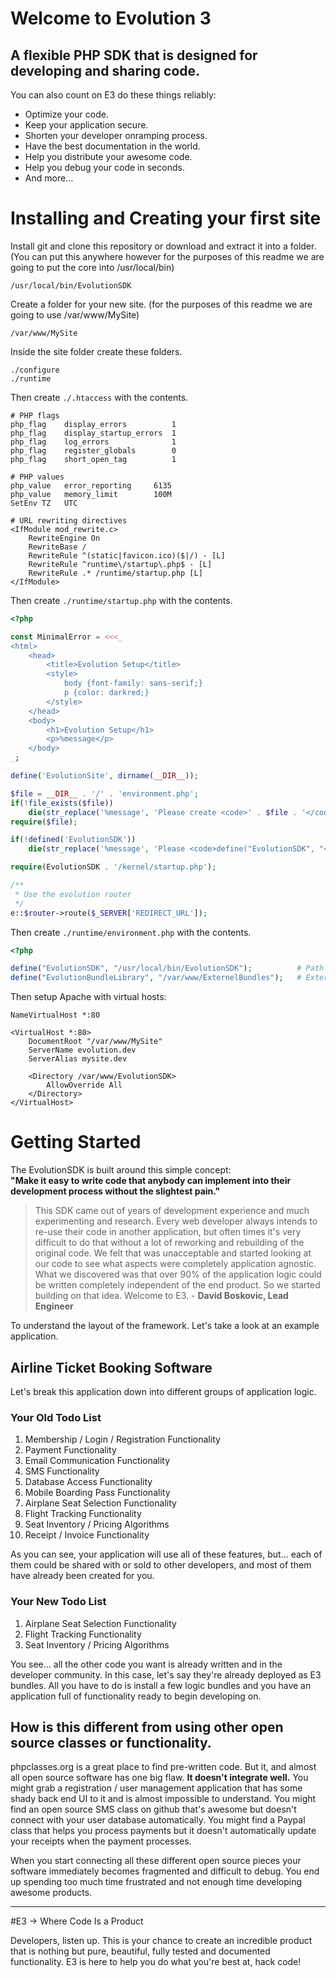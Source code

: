 Welcome to Evolution 3
===
## A flexible PHP SDK that is designed for developing and sharing code.

You can also count on E3 do these things reliably:

* Optimize your code.
* Keep your application secure.
* Shorten your developer onramping process.
* Have the best documentation in the world.
* Help you distribute your awesome code.
* Help you debug your code in seconds.
* And more...

# Installing and Creating your first site

Install git and clone this repository or download and extract it into a folder. (You can put this anywhere however for the purposes of this readme we are going to put the core into /usr/local/bin)

	/usr/local/bin/EvolutionSDK
	
Create a folder for your new site. (for the purposes of this readme we are going to use /var/www/MySite)

	/var/www/MySite

Inside the site folder create these folders.

	./configure
	./runtime

Then create `./.htaccess` with the contents.

	# PHP flags
	php_flag    display_errors          1
	php_flag    display_startup_errors  1
	php_flag    log_errors              1
	php_flag    register_globals        0
	php_flag    short_open_tag          1

	# PHP values
	php_value   error_reporting     6135
	php_value   memory_limit        100M
	SetEnv TZ   UTC

	# URL rewriting directives
	<IfModule mod_rewrite.c>
		RewriteEngine On
		RewriteBase /
		RewriteRule ^(static|favicon.ico)($|/) - [L]
		RewriteRule ^runtime\/startup\.php$ - [L]
		RewriteRule .* /runtime/startup.php [L]
	</IfModule>

Then create `./runtime/startup.php` with the contents.

```php
<?php

const MinimalError = <<<_
<html>
	<head>
		<title>Evolution Setup</title>
		<style>
			body {font-family: sans-serif;}
			p {color: darkred;}
		</style>
	</head>
	<body>
		<h1>Evolution Setup</h1>
		<p>%message</p>
	</body>
_;

define('EvolutionSite', dirname(__DIR__));

$file = __DIR__ . '/' . 'environment.php';
if(!file_exists($file))
	die(str_replace('%message', 'Please create <code>' . $file . '</code>', MinimalError));
require($file);

if(!defined('EvolutionSDK'))
	die(str_replace('%message', 'Please <code>define("EvolutionSDK", "<i>/path/to/EvolutionSDK</i>");</code> in <code>' . $file . '</code>', MinimalError));

require(EvolutionSDK . '/kernel/startup.php');

/**
 * Use the evolution router
 */
e::$router->route($_SERVER['REDIRECT_URL']);
```

Then create `./runtime/environment.php` with the contents.

```php
<?php

define("EvolutionSDK", "/usr/local/bin/EvolutionSDK");          # Path to EvolutionSDK
define("EvolutionBundleLibrary", "/var/www/ExternelBundles");   # Externel Bundle Folder
```
	
Then setup Apache with virtual hosts:

	NameVirtualHost *:80
	
	<VirtualHost *:80>
		DocumentRoot "/var/www/MySite"
		ServerName evolution.dev
		ServerAlias mysite.dev
		
		<Directory /var/www/EvolutionSDK>
			AllowOverride All
		</Directory>
	</VirtualHost>

# Getting Started
The EvolutionSDK is built around this simple concept:  
**"Make it easy to write code that anybody can implement into their development process without the slightest pain."**

> This SDK came out of years of development experience and much experimenting and research. Every web developer always intends to re-use their code in another application, but often times it's very difficult to do that without a lot of reworking and rebuilding of the original code. We felt that was unacceptable and started looking at our code to see what aspects were completely application agnostic. What we discovered was that over 90% of the application logic could be written completely independent of the end product. So we started building on that idea. Welcome to E3. - **David Boskovic, Lead Engineer**

To understand the layout of the framework. Let's take a look at an example application.

## Airline Ticket Booking Software

Let's break this application down into different groups of application logic.

### Your Old Todo List

1. Membership / Login / Registration Functionality
2. Payment Functionality
3. Email Communication Functionality
4. SMS Functionality
5. Database Access Functionality
6. Mobile Boarding Pass Functionality
7. Airplane Seat Selection Functionality
8. Flight Tracking Functionality
9. Seat Inventory / Pricing Algorithms
10. Receipt / Invoice Functionality

As you can see, your application will use all of these features, but... each of them could be shared with or sold to other developers, and most of them have already been created for you.

### Your New Todo List

1. Airplane Seat Selection Functionality
2. Flight Tracking Functionality
3. Seat Inventory / Pricing Algorithms

You see... all the other code you want is already written and in the developer community. In this case, let's say they're already deployed as E3 bundles. All you have to do is install a few logic bundles and you have an application full of functionality ready to begin developing on.

## How is this different from using other open source classes or functionality.

phpclasses.org is a great place to find pre-written code. But it, and almost all open source software has one big flaw. **It doesn't integrate well.** You might grab a registration / user management application that has some shady back end UI to it and is almost impossible to understand. You might find an open source SMS class on github that's awesome but doesn't connect with your user database automatically. You might find a Paypal class that helps you process payments but it doesn't automatically update your receipts when the payment processes.

When you start connecting all these different open source pieces your software immediately becomes fragmented and difficult to debug. You end up spending too much time frustrated and not enough time developing awesome products.

----------------------------------

#E3 &rarr; Where Code Is a Product

Developers, listen up. This is your chance to create an incredible product that is nothing but pure, beautiful, fully tested and documented functionality. E3 is here to help you do what you're best at, hack code!